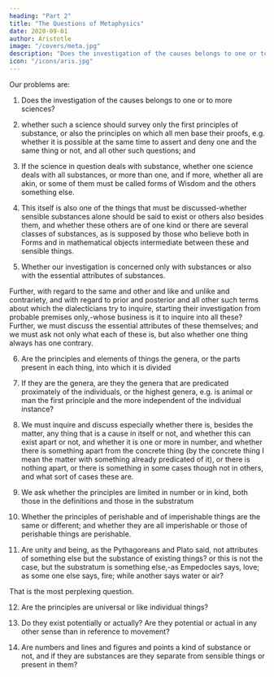 ```yaml
---
heading: "Part 2"
title: "The Questions of Metaphysics"
date: 2020-09-01
author: Aristotle
image: "/covers/meta.jpg"
description: "Does the investigation of the causes belongs to one or to more sciences?"
icon: "/icons/aris.jpg"
---
```



<!-- For those who wish to get clear of difficulties it is advantageous to discuss the difficulties well; for the subsequent free play of thought implies the solution of the previous difficulties, and it is not possible to untie a knot of which one does not know. But the difficulty of our thinking points to a 'knot' in the object; for in so far as our thought is in difficulties, it is in like case with those who are bound; for in either case it is impossible to go forward. Hence one should have surveyed all the difficulties beforehand, both for the purposes we have stated and because people who inquire without first stating the difficulties are like those who do not know where they have to go; besides, a man does not otherwise know even whether he has at any given time found what he is looking for or not; for the end is not clear to such a man, while to him who has first discussed the difficulties it is clear. Further, he who has heard all the contending arguments, as if they were the parties to a case, must be in a better position for judging. -->

Our problems are:

1. Does the investigation of the causes belongs to one or to more sciences?

2. whether such a science should survey only the first principles of substance, or also the principles on which all men base their proofs, e.g. whether it is possible at the same time to assert and deny one and the same thing or not, and all other such questions; and 

3. If the science in question deals with substance, whether one science deals with all substances, or more than one, and if more, whether all are akin, or some of them must be called forms of Wisdom and the others something else. 

4. This itself is also one of the things that must be discussed-whether sensible substances alone should be said to exist or others also besides them, and whether these others are of one kind or there are several classes of substances, as is supposed by those who believe both in Forms and in mathematical objects intermediate between these and sensible things. 

5. Whether our investigation is concerned only with substances or also with the essential attributes of substances. 

Further, with regard to the same and other and like and unlike and contrariety, and with regard to prior and posterior and all other such terms about which the dialecticians try to inquire, starting their investigation from probable premises only,-whose business is it to inquire into all these? Further, we must discuss the essential attributes of these themselves; and we must ask not only what each of these is, but also whether one thing always has one contrary. 

6. Are the principles and elements of things the genera, or the parts present in each thing, into which it is divided

7. If they are the genera, are they the genera that are predicated proximately of the individuals, or the highest genera, e.g. is animal or man the first principle and the more independent of the individual instance? 

8. We must inquire and discuss especially whether there is, besides the matter, any thing that is a cause in itself or not, and whether this can exist apart or not, and whether it is one or more in number, and whether there is something apart from the concrete thing (by the concrete thing I mean the matter with something already predicated of it), or there is nothing apart, or there is something in some cases though not in others, and what sort of cases these are. 

9. We ask whether the principles are limited in number or in kind, both those in the definitions and those in the substratum

10. Whether the principles of perishable and of imperishable things are the same or different; and whether they are all imperishable or those of perishable things are perishable. 

11. Are unity and being, as the Pythagoreans and Plato said, not attributes of something else but the substance of existing things? or this is not the case, but the substratum is something else,-as Empedocles says, love; as some one else says, fire; while another says water or air?

That is the most perplexing question. 

12. Are the principles are universal or like individual things? 

13. Do they exist potentially or actually? Are they potential or actual in any other sense than in reference to movement? 

14. Are numbers and lines and figures and points a kind of substance or not, and if they are substances are they separate from sensible things or present in them? 



